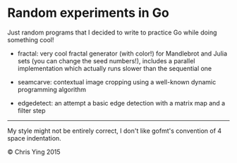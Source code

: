 # Random experiments in Go
Just random programs that I decided to write to practice Go while doing something cool!

* fractal: very cool fractal generator (with color!) for Mandlebrot and Julia sets (you can change the seed numbers!), includes a parallel implementation which actually runs slower than the sequential one

* seamcarve: contextual image cropping using a well-known dynamic programming algorithm

* edgedetect: an attempt a basic edge detection with a matrix map and a filter step

---

My style might not be entirely correct, I don't like gofmt's convention of 4 space indentation.

© Chris Ying 2015
